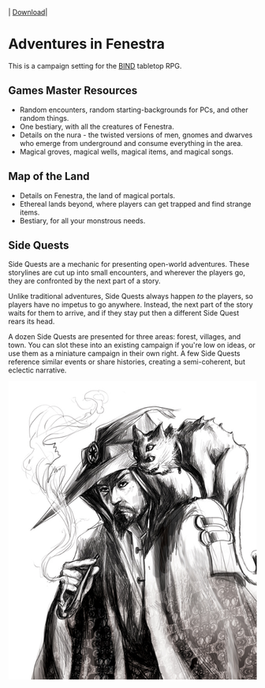 | [Download][download]|

# Adventures in Fenestra

This is a campaign setting for the [BIND] tabletop RPG.

## Games Master Resources

- Random encounters, random starting-backgrounds for PCs, and other random things.
- One bestiary, with all the creatures of Fenestra.
- Details on the nura - the twisted versions of men, gnomes and dwarves who emerge from underground and consume everything in the area.
- Magical groves, magical wells, magical items, and magical songs.

## Map of the Land

- Details on Fenestra, the land of magical portals.
- Ethereal lands beyond, where players can get trapped and find strange items.
- Bestiary, for all your monstrous needs.

## Side Quests

Side Quests are a mechanic for presenting open-world adventures.
These storylines are cut up into small encounters, and wherever the players go, they are confronted by the next part of a story.

Unlike traditional adventures, Side Quests always happen *to* the players, so players have no impetus to go anywhere.
Instead, the next part of the story waits for them to arrive, and if they stay put then a different Side Quest rears its head.

A dozen Side Quests are presented for three areas: forest, villages, and town.
You can slot these into an existing campaign if you're low on ideas, or use them as a miniature campaign in their own right.
A few Side Quests reference similar events or share histories, creating a semi-coherent, but eclectic narrative.

![Nura Cat](images/Unknown/wizard_and_cat.jpg)

[download]: https://gitlab.com/bindrpg/aif/-/jobs/658923970/artifacts/download
[BIND]: https://gitlab.com/bindrpg/core/-/jobs/648535695/artifacts/download?file_type=archive
